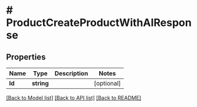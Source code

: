 # # ProductCreateProductWithAIResponse


## Properties 


Name | Type | Description | Notes
------------ | ------------- | ------------- | -------------
**Id**| **string** |   | [optional]


[[Back to Model list]](../../README.md#models) [[Back to API list]](../../README.md#endpoints) [[Back to README]](../../README.md)

